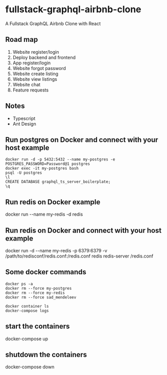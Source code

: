 # fullstack-graphql-airbnb-clone

A Fullstack GraphQL Airbnb Clone with React

## Road map

1. Website register/login
2. Deploy backend and frontend
3. App register/login
4. Website forgot password
5. Website create listing
6. Website view listings
7. Website chat
8. Feature requests

## Notes

- Typescript
- Ant Design

## Run postgres on Docker and connect with your host example

    docker run -d -p 5432:5432 --name my-postgres -e POSTGRES_PASSWORD=Password@1 postgres
    docker exec -it my-postgres bash
    psql -U postgres
    \l
    CREATE DATABASE graphql_ts_server_boilerplate;
    \q

## Run redis on Docker example

docker run --name my-redis -d redis

## Run redis on Docker and connect with your host example

docker run -d --name my-redis -p 6379:6379  -v /path/to/redisconf/redis.conf:/redis.conf redis redis-server /redis.conf

## Some docker commands

    docker ps -a
    docker rm --force my-postgres
    docker rm --force my-redis
    docker rm --force sad_mendeleev

    docker container ls
    docker-compose logs

## start the containers

docker-compose up

## shutdown the containers

docker-compose down
